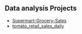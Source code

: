 ## Data analysis Projects

- [Supermart-Grocery-Sales](https://github.com/par1380/Data-analysis/tree/Supermart-Grocery-Sales)
- [tomato_retail_sales_daily](https://github.com/par1380/Data-analysis/tree/tomato_retail_sales_daily)

